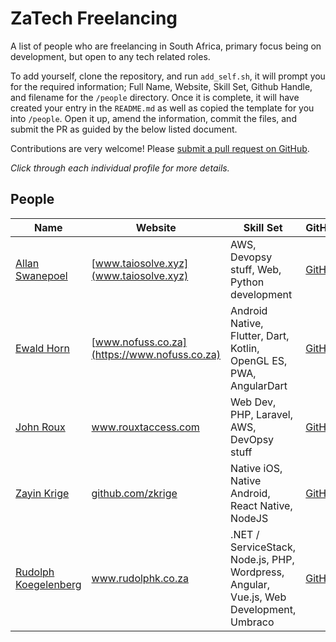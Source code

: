 # ZaTech Freelancing

A list of people who are freelancing in South Africa, primary focus being on development, but open to any tech related roles.

To add yourself, clone the repository, and run `add_self.sh`, it will prompt you for the required information; Full Name, Website, Skill Set, Github Handle, and filename for the `/people` directory. Once it is complete, it will have created your entry in the `README.md` as well as copied the template for you into `/people`. Open it up, amend the information, commit the files, and submit the PR as guided by the below listed document.

Contributions are very welcome! Please
[submit a pull request on GitHub](/CONTRIBUTING.md).

_Click through each individual profile for more details._

## People

Name | Website | Skill Set | GitHub
------------ | ------- | ------- | -------
[Allan Swanepoel](/people/allansw.md) | [www.taiosolve.xyz](www.taiosolve.xyz) | AWS, Devopsy stuff, Web, Python development | [GitHub](https://github.com/allanice001)
[Ewald Horn](/people/ewaldhorn.md) | [www.nofuss.co.za](https://www.nofuss.co.za) | Android Native, Flutter, Dart, Kotlin, OpenGL ES, PWA, AngularDart | [GitHub](https://github.com/ewaldhorn)
[John Roux](/people/johnroux.md) | www.rouxtaccess.com | Web Dev, PHP, Laravel, AWS, DevOpsy stuff | [GitHub](https://github.com/Vulcanit3)
[Zayin Krige](/people/zayinkrige.md) | [github.com/zkrige](http://github.com/zkrige) | Native iOS, Native Android, React Native, NodeJS | [GitHub](https://github.com/zkrige)
[Rudolph Koegelenberg](/people/rudolphk.md) | www.rudolphk.co.za | .NET / ServiceStack, Node.js, PHP, Wordpress, Angular, Vue.js, Web Development, Umbraco | [GitHub](https://github.com/rudolph2907)